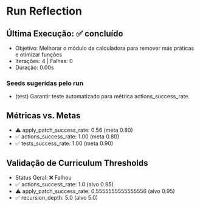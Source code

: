 # Run Reflection

## Última Execução: ✅ concluído
- Objetivo: Melhorar o módulo de calculadora para remover más práticas e otimizar funções
- Iterações: 4 | Falhas: 0
- Duração: 0.00s

### Seeds sugeridas pelo run
- (test) Garantir teste automatizado para métrica actions_success_rate.

## Métricas vs. Metas
- ⚠️ apply_patch_success_rate: 0.56 (meta 0.80)
- ✅ actions_success_rate: 1.00 (meta 0.80)
- ✅ tests_success_rate: 1.00 (meta 0.90)

## Validação de Curriculum Thresholds
- Status Geral: ❌ Falhou
- ✅ actions_success_rate: 1.0 (alvo 0.95)
- ⚠️ apply_patch_success_rate: 0.5555555555555556 (alvo 0.95)
- ✅ recursion_depth: 5.0 (alvo 5.0)